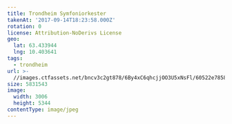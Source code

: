 ```yaml
---
title: Trondheim Symfoniorkester
takenAt: '2017-09-14T18:23:58.000Z'
rotation: 0
license: Attribution-NoDerivs License
geo:
  lat: 63.433944
  lng: 10.403641
tags:
  - trondheim
url: >-
  //images.ctfassets.net/bncv3c2gt878/6By4xC6qhcjjOO3U5xNsFl/60522e7858584e95f0d1a3e6b2967fb1/trondheim-symfoniorkester_37287208982_o
size: 5831543
image:
  width: 3006
  height: 5344
contentType: image/jpeg
---
```


